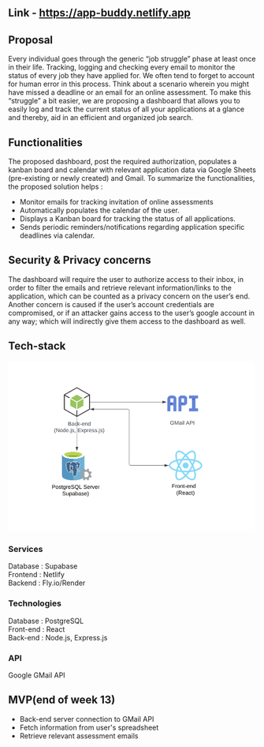 ## Link - https://app-buddy.netlify.app

## Proposal

Every individual goes through the generic “job struggle” phase at least once in their life. Tracking, logging and checking every email to monitor the status of every job they have applied for. We often tend to forget to account for human error in this process. Think about a scenario wherein you might have missed a deadline or an email for an online assessment. To make this “struggle” a bit easier, we are proposing a dashboard that allows you to easily log and track the current status of all your applications at a glance and thereby, aid in an efficient and organized job search.

## Functionalities

The proposed dashboard, post the required authorization, populates a kanban board and calendar with relevant application data via Google Sheets (pre-existing or newly created) and Gmail. To summarize the functionalities, the proposed solution helps :

- Monitor emails for tracking invitation of online assessments
- Automatically populates the calendar of the user.
- Displays a Kanban board for tracking the status of all applications.
- Sends periodic reminders/notifications regarding application specific deadlines via calendar.

## Security & Privacy concerns

The dashboard will require the user to authorize access to their inbox, in order to filter the emails and retrieve relevant information/links to the application, which can be counted as a privacy concern on the user’s end.
Another concern is caused if the user’s account credentials are compromised, or if an attacker gains access to the user’s google account in any way; which will indirectly give them access to the dashboard as well.

## Tech-stack

<img src = "/Architecture.png" width = "500">

### Services

Database : Supabase <br />
Frontend : Netlify <br />
Backend : Fly.io/Render <br />

### Technologies

Database : PostgreSQL <br />
Front-end : React <br />
Back-end : Node.js, Express.js <br />

### API

Google GMail API

## MVP(end of week 13)

- Back-end server connection to GMail API
- Fetch information from user's spreadsheet
- Retrieve relevant assessment emails
